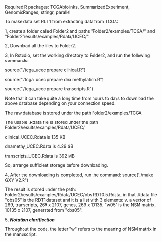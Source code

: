 Required R packages: TCGAbiolinks, SummarizedExperiment, GenomicRanges, stringr, parallel


To make data set RDT1 from extracting data from TCGA:

1, create a folder called Folder2 and paths "Folder2/examples/TCGA/" and "Folder2/results/examples/Rdata/UCEC/".

2, Download all the files to Folder2.

3, In Rstudio, set the working directory to Folder2, and run the following commands:


   source("./tcga_ucec prepare clinical.R")
    
   source("./tcga_ucec prepare dna methylation.R")
    
   source("./tcga_ucec prepare transcripts.R")
    
   Note that it can take quite a long time from hours to days to download the above database depending on your connection speed.

   The raw database is stored under the path Folder2/examples/TCGA
   
   The usable .Rdata file is stored under the path Folder2/results/examples/Rdata/UCEC/
   
   clinical_UCEC.Rdata is 135 KB
   
   dnamethy_UCEC.Rdata is 4.29 GB
   
   transcripts_UCEC.Rdata is 392 MB
   
   So, arrange sufficient storage before downloading.
  
 4, After the downloading is completed, run the command: source("./make GXY V2.R")
 
 The result is stored under the path: Folder2/results/examples/Rdata/UCEC/obs RDT0.5.Rdata, in that .Rdata file "obs05" is the RDT1 dataset and it is a list with 3 elements: y, a vector of 269, transcripts, 269 x 2107, genes, 269 x 10135. "w05" is the NSM matrix, 10135 x 2107, generated from "obs05".
 
 5, ***Notation clarification***
 
 Throughout the code, the letter "w" refers to the meaning of NSM matrix in the manuscript.
